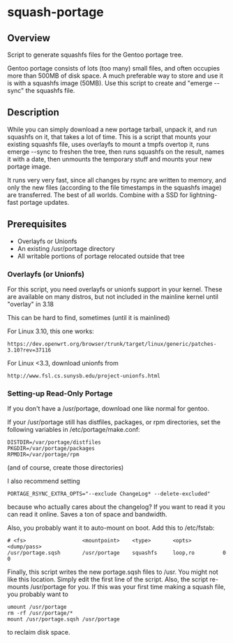 # squash-portage

## Overview

Script to generate squashfs files for the Gentoo portage tree.

Gentoo portage consists of lots (too many) small files, and often occupies
more than 500MB of disk space.  A much preferable way to store and use it
is with a squashfs image (50MB).  Use this script to create and "emerge --sync"
the squashfs file.

## Description

While you can simply download a new portage tarball, unpack it, and run
squashfs on it, that takes a lot of time.  This is a script that mounts
your existing squashfs file, uses overlayfs to mount a tmpfs overtop it,
runs emerge --sync to freshen the tree, then runs squashfs on the result,
names it with a date, then unmounts the temporary stuff and mounts your new
portage image.

It runs very very fast, since all changes by rsync are written to memory, and
only the new files (according to the file timestamps in the squashfs image)
are transferred.  The best of all worlds.  Combine with a SSD for lightning-fast
portage updates.

## Prerequisites

  * Overlayfs or Unionfs
  * An existing /usr/portage directory
  * All writable portions of portage relocated outside that tree

### Overlayfs (or Unionfs)

For this script, you need overlayfs or unionfs support in your kernel.
These are available on many distros, but not included in the mainline
kernel until "overlay" in 3.18

This can be hard to find, sometimes (until it is mainlined)

For Linux 3.10, this one works:

    https://dev.openwrt.org/browser/trunk/target/linux/generic/patches-3.10?rev=37116

For Linux <3.3, download unionfs from

    http://www.fsl.cs.sunysb.edu/project-unionfs.html

### Setting-up Read-Only Portage

If you don't have a /usr/portage, download one like normal for gentoo.

If your /usr/portage still has distfiles, packages, or rpm directories,
set the following variables in /etc/portage/make.conf:

    DISTDIR=/var/portage/distfiles
    PKGDIR=/var/portage/packages
    RPMDIR=/var/portage/rpm

(and of course, create those directories)

I also recommend setting

    PORTAGE_RSYNC_EXTRA_OPTS="--exclude ChangeLog* --delete-excluded"

because who actually cares about the changelog?  If you want to read it you
can read it online.  Saves a ton of space and bandwidth.

Also, you probably want it to auto-mount on boot.  Add this to /etc/fstab:

    # <fs>                  <mountpoint>    <type>       <opts>          <dump/pass>
    /usr/portage.sqsh       /usr/portage    squashfs     loop,ro         0 0


Finally, this script writes the new portage.sqsh files to /usr.  You might
not like this location.  Simply edit the first line of the script.  Also, the
script re-mounts /usr/portage for you.  If this was your first time making a
squash file, you probably want to

    umount /usr/portage
    rm -rf /usr/portage/*
    mount /usr/portage.sqsh /usr/portage

to reclaim disk space.
